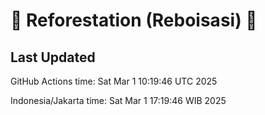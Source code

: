 
# 🌳 Reforestation (Reboisasi) 🌲

## Last Updated

GitHub Actions time: Sat Mar  1 10:19:46 UTC 2025

Indonesia/Jakarta time: Sat Mar  1 17:19:46 WIB 2025
